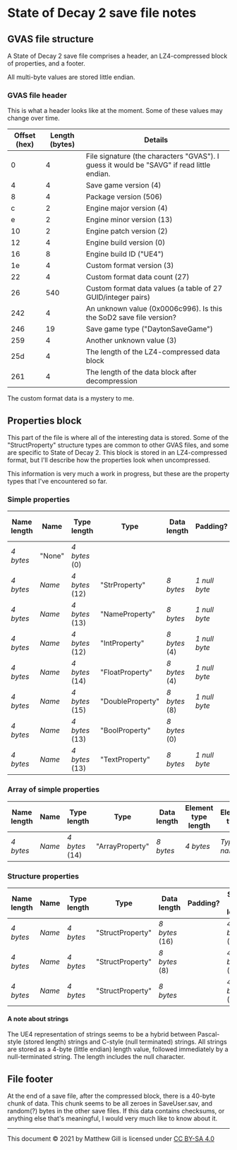 # State of Decay 2 save file notes

## GVAS file structure
A State of Decay 2 save file comprises a header, an LZ4-compressed block of properties, and a footer.

All multi-byte values are stored little endian.

### GVAS file header
This is what a header looks like at the moment. Some of these values may change over time.

| Offset (hex) | Length (bytes) | Details |
| --- | --- | --- |
| 0 | 4 | File signature (the characters "GVAS"). I guess it would be "SAVG" if read little endian. |
| 4 | 4 | Save game version (4) |
| 8 | 4 | Package version (506) |
| c | 2 | Engine major version (4) |
| e | 2 | Engine minor version (13) |
| 10 | 2 | Engine patch version (2) |
| 12 | 4 | Engine build version (0) |
| 16 | 8 | Engine build ID ("UE4") |
| 1e | 4 | Custom format version (3) |
| 22 | 4 | Custom format data count (27) |
| 26 | 540 | Custom format data values (a table of 27 GUID/integer pairs) |
| 242 | 4 | An unknown value (0x0006c996). Is this the SoD2 save file version? |
| 246 | 19 | Save game type ("DaytonSaveGame") |
| 259 | 4 | Another unknown value (3) |
| 25d | 4 | The length of the LZ4-compressed data block |
| 261 | 4 | The length of the data block after decompression |

The custom format data is a mystery to me.

## Properties block
This part of the file is where all of the interesting data is stored. Some of the "StructProperty" structure types are common to other GVAS files, and some are specific to State of Decay 2. This block is stored in an LZ4-compressed format, but I'll describe how the properties look when uncompressed.

This information is very much a work in progress, but these are the property types that I've encountered so far.

### Simple properties
| Name length | Name | Type length | Type | Data length | Padding? | Struct type length | Struct type | Padding? | Value |
| --- | --- | --- | --- | --- | --- | --- | --- | --- | --- |
| *4 bytes* | "None" | *4 bytes* (0) |
| *4 bytes* | *Name* | *4 bytes* (12) | "StrProperty" | *8 bytes* | *1 null byte* | | | | *String* |
| *4 bytes* | *Name* | *4 bytes* (13) | "NameProperty" | *8 bytes* | *1 null byte* | | | | *String* |
| *4 bytes* | *Name* | *4 bytes* (12) | "IntProperty" | *8 bytes* (4) | *1 null byte* | | | | *Int32* |
| *4 bytes* | *Name* | *4 bytes* (14) | "FloatProperty" | *8 bytes* (4) | *1 null byte* | | | | *Float* |
| *4 bytes* | *Name* | *4 bytes* (15) | "DoubleProperty" | *8 bytes* (8) | *1 null byte* | | | | *Double* |
| *4 bytes* | *Name* | *4 bytes* (13) | "BoolProperty" | *8 bytes* (0) | | | | | *Int16* |
| *4 bytes* | *Name* | *4 bytes* (13) | "TextProperty" | *8 bytes* | *1 null byte* | | | | *Multiple strings* |

### Array of simple properties
| Name length | Name | Type length | Type | Data length | Element type length | Element type | Padding? | Element count | Value |
| --- | --- | --- | --- | --- | --- | --- | --- | --- | --- |
| *4 bytes* | *Name* | *4 bytes* (14) | "ArrayProperty" | *8 bytes* | *4 bytes* | *Type name* | *1 null byte* | *4 bytes* | *Elements* |

### Structure properties
| Name length | Name | Type length | Type | Data length | Padding? | Struct type length | Struct type | Padding? | Value |
| --- | --- | --- | --- | --- | --- | --- | --- | --- | --- |
| *4 bytes* | *Name* | *4 bytes* | "StructProperty" | *8 bytes* (16) | | *4 bytes* (5) | "Guid" | *17 null bytes* | *GUID* |
| *4 bytes* | *Name* | *4 bytes* | "StructProperty" | *8 bytes* (8) | | *4 bytes* (9) | "DateTime" | *17 null bytes* | *DateTime* |
| *4 bytes* | *Name* | *4 bytes* | "StructProperty" | *8 bytes* | | *4 bytes* (21) | "CharacterVarietySave" | *17 null bytes* | *?* |

#### A note about strings
The UE4 representation of strings seems to be a hybrid between Pascal-style (stored length) strings and C-style (null terminated) strings. All strings are stored as a 4-byte (little endian) length value, followed immediately by a null-terminated string. The length includes the null character.

## File footer
At the end of a save file, after the compressed block, there is a 40-byte chunk of data. This chunk seems to be all zeroes in SaveUser.sav, and random(?) bytes in the other save files. If this data contains checksums, or anything else that's meaningful, I would very much like to know about it.

---

This document © 2021 by Matthew Gill is licensed under [CC BY-SA 4.0](http://creativecommons.org/licenses/by-sa/4.0/)
